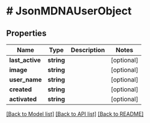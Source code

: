 # # JsonMDNAUserObject

## Properties

Name | Type | Description | Notes
------------ | ------------- | ------------- | -------------
**last_active** | **string** |  | [optional] 
**image** | **string** |  | [optional] 
**user_name** | **string** |  | [optional] 
**created** | **string** |  | [optional] 
**activated** | **string** |  | [optional] 

[[Back to Model list]](../../README.md#documentation-for-models) [[Back to API list]](../../README.md#documentation-for-api-endpoints) [[Back to README]](../../README.md)


